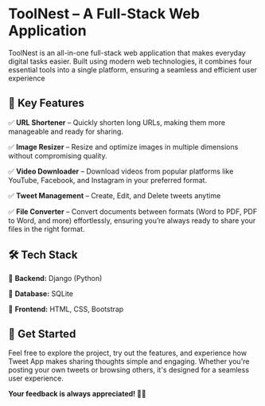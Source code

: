 
<h1>ToolNest – A Full-Stack Web Application</h1>

<p>ToolNest is an all-in-one full-stack web application that makes everyday digital tasks easier. Built using modern web technologies, it combines four essential tools into a single platform, ensuring a seamless and efficient user experience</p>

<h2>🌟 Key Features</h2>

<p>✅ <strong>URL Shortener</strong> – Quickly shorten long URLs, making them more manageable and ready for sharing.</p>
<p>✅ <strong>Image Resizer</strong> – Resize and optimize images in multiple dimensions without compromising quality.</p>
<p>✅ <strong>Video Downloader</strong> – Download videos from popular platforms like YouTube, Facebook, and Instagram in your preferred format.</p>
<p>✅ <strong>Tweet Management</strong> – Create, Edit, and Delete tweets anytime</p>
<p>✅ <strong>File Converter</strong> – Convert documents between formats (Word to PDF, PDF to Word, and more) effortlessly, ensuring you’re always ready to share your files in the right format.</p>

<h2>🛠 Tech Stack</h2>

<p>🔹 <strong>Backend:</strong> Django (Python)</p>
<p>🔹 <strong>Database:</strong> SQLite</p>
<p>🔹 <strong>Frontend:</strong> HTML, CSS, Bootstrap</p>

<h2>🚀 Get Started</h2>

<p>Feel free to explore the project, try out the features, and experience how Tweet App makes sharing thoughts simple and engaging.  
Whether you're posting your own tweets or browsing others, it's designed for a seamless user experience.</p>

<strong>Your feedback is always appreciated! 🚀🔥</strong>

